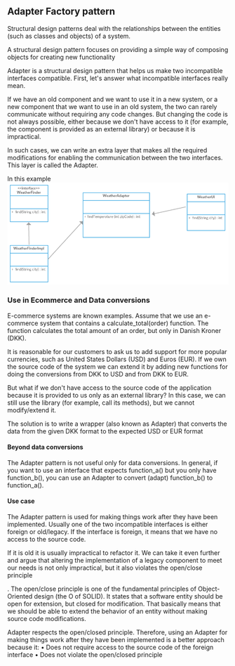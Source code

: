 ## Adapter Factory pattern
Structural design patterns deal with the relationships between the entities (such as classes and objects) of a system.
 
A structural design pattern focuses on providing a simple way of composing objects for creating new functionality

Adapter is a structural design pattern that helps us make two incompatible interfaces compatible.
First, let's answer what incompatible interfaces really mean. 

If we have an old component and we want to use it in a new system, or a new component that we want to use in an old system,
the two can rarely communicate without requiring any code changes. But changing the code is not always possible,
either because we don't have access to it (for example, the component is provided as an external library)
or because it is impractical. 

In such cases, we can write an extra layer that makes all the required modifications for enabling the communication
between the two interfaces. This layer is called the Adapter.

In this example
![](Adapter.png)


### Use in Ecommerce and Data conversions
E-commerce systems are known examples. Assume that we use an e-commerce system that contains a calculate_total(order) function. 
The function calculates the total amount of an order, but only in Danish Kroner (DKK). 

It is reasonable for our customers to ask us to add support for more popular currencies, 
such as United States Dollars (USD) and Euros (EUR). If we own the source code of the system
we can extend it by adding new functions for doing the conversions from DKK to USD and from DKK to EUR.

But what if we don't have access to the source code of the application because it is provided to us 
only as an external library? In this case, we can still use the library (for example, call its methods),
but we cannot modify/extend it. 

The solution is to write a wrapper (also known as Adapter) that converts 
the data from the given DKK format to the expected USD or EUR format

#### Beyond data conversions

The Adapter pattern is not useful only for data conversions. In general, if you want
to use an interface that expects function_a() but you only have function_b(), you
can use an Adapter to convert (adapt) function_b() to function_a().


#### Use case

The Adapter pattern is used for making things work after they have been
implemented. Usually one of the two incompatible interfaces
is either foreign or old/legacy. If the interface is foreign, it means that we have no
access to the source code. 

If it is old it is usually impractical to refactor it. We can take
it even further and argue that altering the implementation of a legacy component to
meet our needs is not only impractical, but it also violates the open/close principle

. The open/close principle is one of the fundamental principles
of Object-Oriented design (the O of SOLID). It states that a software entity should
be open for extension, but closed for modification. That basically means that we
should be able to extend the behavior of an entity without making source code
modifications. 

Adapter respects the open/closed principle.
Therefore, using an Adapter for making things work after they have been
implemented is a better approach because it:
• Does not require access to the source code of the foreign interface
• Does not violate the open/closed principle
